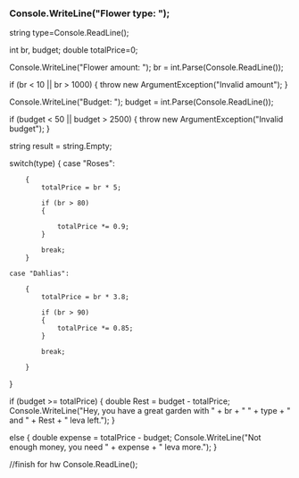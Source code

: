 ### Console.WriteLine("Flower type: ");
string type=Console.ReadLine();

int br, budget;
double totalPrice=0;

Console.WriteLine("Flower amount: ");
br = int.Parse(Console.ReadLine());


if (br < 10 || br > 1000)
{
	throw new ArgumentException("Invalid amount");
}

Console.WriteLine("Budget: ");
budget = int.Parse(Console.ReadLine());

if (budget < 50 || budget > 2500)
{
	throw new ArgumentException("Invalid budget");
}

string result = string.Empty;

switch(type)
{
	case "Roses":
		
		
		{
			totalPrice = br * 5;

			if (br > 80)
			{

				totalPrice *= 0.9;
			}

			break;
		}

	case "Dahlias":

		{
			totalPrice = br * 3.8;

			if (br > 90)
			{
				totalPrice *= 0.85;
			}
			
			break;
			
		}


}

if (budget >= totalPrice)
{
	double Rest = budget - totalPrice;
	Console.WriteLine("Hey, you have a great garden with " + br + " " + type + " and " + Rest + " leva left.");
}

else
{
	double expense = totalPrice - budget;
	Console.WriteLine("Not enough money, you need " + expense + " leva more.");
}



//finish for hw
Console.ReadLine();
